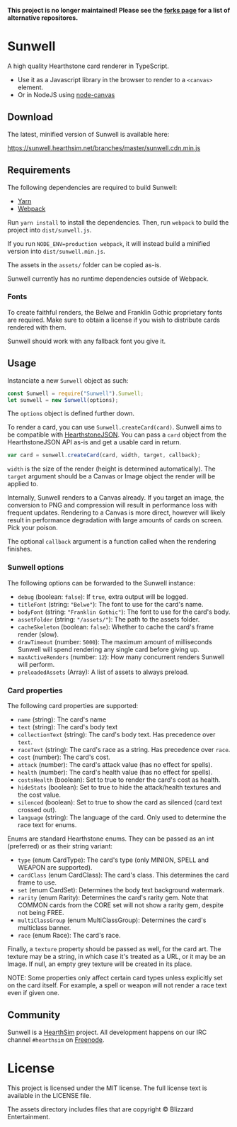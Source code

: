 **This project is no longer maintained! Please see the [forks page](https://github.com/HearthSim/Sunwell/network) for a list of alternative repositores.**

# Sunwell

A high quality Hearthstone card renderer in TypeScript.

* Use it as a Javascript library in the browser to render to a `<canvas>` element.
* Or in NodeJS using [node-canvas](https://github.com/Automattic/node-canvas)


## Download

The latest, minified version of Sunwell is available here:

https://sunwell.hearthsim.net/branches/master/sunwell.cdn.min.js


## Requirements

The following dependencies are required to build Sunwell:

- [Yarn](https://github.com/yarnpkg/yarn)
- [Webpack](https://github.com/webpack/webpack)

Run `yarn install` to install the dependencies. Then, run `webpack` to build
the project into `dist/sunwell.js`.

If you run `NODE_ENV=production webpack`, it will instead build a minified
version into `dist/sunwell.min.js`.

The assets in the `assets/` folder can be copied as-is.

Sunwell currently has no runtime dependencies outside of Webpack.


### Fonts

To create faithful renders, the Belwe and Franklin Gothic proprietary fonts are required.
Make sure to obtain a license if you wish to distribute cards rendered with them.

Sunwell should work with any fallback font you give it.


## Usage

Instanciate a new `Sunwell` object as such:

```js
const Sunwell = require("Sunwell").Sunwell;
let sunwell = new Sunwell(options);
```

The `options` object is defined further down.

To render a card, you can use `Sunwell.createCard(card)`.
Sunwell aims to be compatible with [HearthstoneJSON](https://hearthstonejson.com).
You can pass a `card` object from the HearthstoneJSON API as-is and get a usable card in return.


```js
var card = sunwell.createCard(card, width, target, callback);
```

`width` is the size of the render (height is determined automatically).
The `target` argument should be a Canvas or Image object the render will be applied to.

Internally, Sunwell renders to a Canvas already. If you target an image, the conversion
to PNG and compression will result in performance loss with frequent updates.
Rendering to a Canvas is more direct, however will likely result in performance degradation
with large amounts of cards on screen. Pick your poison.

The optional `callback` argument is a function called when the rendering finishes.


### Sunwell options

The following options can be forwarded to the Sunwell instance:

- `debug` (boolean: `false`): If `true`, extra output will be logged.
- `titleFont` (string: `"Belwe"`): The font to use for the card's name.
- `bodyFont` (string: `"Franklin Gothic"`): The font to use for the card's body.
- `assetFolder` (string: `"/assets/"`): The path to the assets folder.
- `cacheSkeleton` (boolean: `false`): Whether to cache the card's frame render (slow).
- `drawTimeout` (number: `5000`): The maximum amount of milliseconds Sunwell will spend
  rendering any single card before giving up.
- `maxActiveRenders` (number: `12`): How many concurrent renders Sunwell will perform.
- `preloadedAssets` (Array<string>): A list of assets to always preload.


### Card properties

The following card properties are supported:

- `name` (string): The card's name
- `text` (string): The card's body text
- `collectionText` (string): The card's body text. Has precedence over `text`.
- `raceText` (string): The card's race as a string. Has precedence over `race`.
- `cost` (number): The card's cost.
- `attack` (number): The card's attack value (has no effect for spells).
- `health` (number): The card's health value (has no effect for spells).
- `costsHealth` (boolean): Set to true to render the card's cost as health.
- `hideStats` (boolean): Set to true to hide the attack/health textures and the cost value.
- `silenced` (boolean): Set to true to show the card as silenced (card text crossed out).
- `language` (string): The language of the card. Only used to determine the race text for enums.


Enums are standard Hearthstone enums. They can be passed as an int (preferred) or as their
string variant:

- `type` (enum CardType): The card's type (only MINION, SPELL and WEAPON are supported).
- `cardClass` (enum CardClass): The card's class. This determines the card frame to use.
- `set` (enum CardSet): Determines the body text background watermark.
- `rarity` (enum Rarity): Determines the card's rarity gem. Note that COMMON cards from the
  CORE set will not show a rarity gem, despite not being FREE.
- `multiClassGroup` (enum MultiClassGroup): Determines the card's multiclass banner.
- `race` (enum Race): The card's race.

Finally, a `texture` property should be passed as well, for the card art. The texture may be
a string, in which case it's treated as a URL, or it may be an Image. If null, an empty grey
texture will be created in its place.

NOTE: Some properties only affect certain card types unless explicitly set on the card
itself. For example, a spell or weapon will not render a race text even if given one.


## Community

Sunwell is a [HearthSim](https://hearthsim.info) project. All development
happens on our IRC channel `#hearthsim` on [Freenode](https://freenode.net).


# License

This project is licensed under the MIT license. The full license text is
available in the LICENSE file.

The assets directory includes files that are copyright © Blizzard Entertainment.
